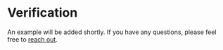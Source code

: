 # Verification

An example will be added shortly. If you have any questions, please feel free to [reach out](../../contact-and-developer-relations/contact.md).
